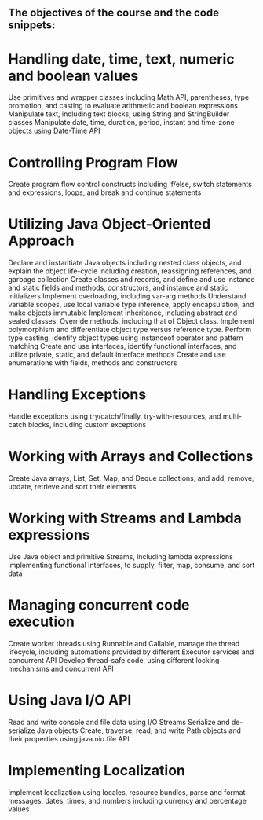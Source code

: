 ## The objectives of the course and the code snippets:
# Handling date, time, text, numeric and boolean values
Use primitives and wrapper classes including Math API, parentheses, type promotion, and casting to evaluate arithmetic and boolean expressions
Manipulate text, including text blocks, using String and StringBuilder classes
Manipulate date, time, duration, period, instant and time-zone objects using Date-Time API
# Controlling Program Flow
Create program flow control constructs including if/else, switch statements and expressions, loops, and break and continue statements
# Utilizing Java Object-Oriented Approach
Declare and instantiate Java objects including nested class objects, and explain the object life-cycle including creation, reassigning references, and garbage collection
Create classes and records, and define and use instance and static fields and methods, constructors, and instance and static initializers
Implement overloading, including var-arg methods
Understand variable scopes, use local variable type inference, apply encapsulation, and make objects immutable
Implement inheritance, including abstract and sealed classes. Override methods, including that of Object class. Implement polymorphism and differentiate object type versus reference type. Perform type casting, identify object types using instanceof operator and pattern matching
Create and use interfaces, identify functional interfaces, and utilize private, static, and default interface methods
Create and use enumerations with fields, methods and constructors
# Handling Exceptions
Handle exceptions using try/catch/finally, try-with-resources, and multi-catch blocks, including custom exceptions 
# Working with Arrays and Collections
Create Java arrays, List, Set, Map, and Deque collections, and add, remove, update, retrieve and sort their elements 
# Working with Streams and Lambda expressions
Use Java object and primitive Streams, including lambda expressions implementing functional interfaces, to supply, filter, map, consume, and sort data
# Managing concurrent code execution
Create worker threads using Runnable and Callable, manage the thread lifecycle, including automations provided by different Executor services and concurrent API
Develop thread-safe code, using different locking mechanisms and concurrent API
# Using Java I/O API
Read and write console and file data using I/O Streams
Serialize and de-serialize Java objects
Create, traverse, read, and write Path objects and their properties using java.nio.file API
# Implementing Localization
Implement localization using locales, resource bundles, parse and format messages, dates, times, and numbers including currency and percentage values 
